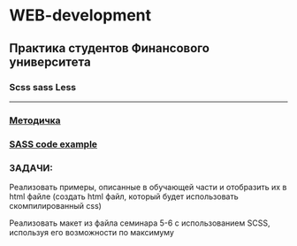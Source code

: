 # WEB-development


## Практика студентов Финансового университета


### Scss sass Less
__________________________________________


### [Методичка](https://docs.google.com/document/d/1_2Oy7UoDHtoocNTqi8FwntFDp8qc_U7N/edit#)

### [SASS code example](https://github.com/VladimirAndropov/scos-platform/tree/master/lms/static/sass)

### ЗАДАЧИ:
Реализовать примеры, описанные в обучающей части и отобразить их в html файле (создать html файл, который будет использовать скомпилированный css)

Реализовать макет из файла семинара 5-6 с использованием SCSS, используя его возможности по максимуму
